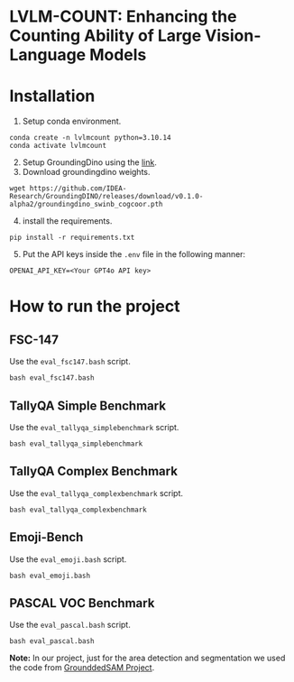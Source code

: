 # LVLM-COUNT: Enhancing the Counting Ability of Large Vision-Language Models

# Installation

1. Setup conda environment.

```
conda create -n lvlmcount python=3.10.14
conda activate lvlmcount
```

2. Setup GroundingDino using the [link](https://github.com/IDEA-Research/GroundingDINO).
3. Download groundingdino weights.

```
wget https://github.com/IDEA-Research/GroundingDINO/releases/download/v0.1.0-alpha2/groundingdino_swinb_cogcoor.pth
```

4. install the requirements.

```
pip install -r requirements.txt
```

5. Put the API keys inside the `.env` file in the following manner:

```
OPENAI_API_KEY=<Your GPT4o API key>
```
# How to run the project

## FSC-147

Use the `eval_fsc147.bash` script.

```
bash eval_fsc147.bash
```

## TallyQA Simple Benchmark

Use the `eval_tallyqa_simplebenchmark` script.

```
bash eval_tallyqa_simplebenchmark
```

## TallyQA Complex Benchmark

Use the `eval_tallyqa_complexbenchmark` script.

```
bash eval_tallyqa_complexbenchmark
```

## Emoji-Bench

Use the `eval_emoji.bash` script.

```
bash eval_emoji.bash
```

## PASCAL VOC Benchmark

Use the `eval_pascal.bash` script.

```
bash eval_pascal.bash
```

**Note:** In our project, just for the area detection and segmentation we used the code from [GrounddedSAM Project](https://github.com/IDEA-Research/Grounded-Segment-Anything).